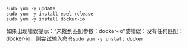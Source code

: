 ```
sudo yum -y update
sudo yum -y install epel-release
sudo yum -y install docker-io
```
如果出现错误提示：“未找到匹配参数：docker-io”或错误：没有任何匹配：docker-io，则尝试输入命令`sudo yum -y install docker`